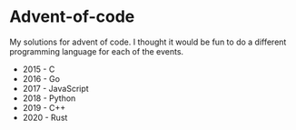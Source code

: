 # Advent-of-code

My solutions for advent of code. I thought it would be fun to do a different
programming language for each of the events.

* 2015 - C
* 2016 - Go
* 2017 - JavaScript
* 2018 - Python
* 2019 - C++
* 2020 - Rust
